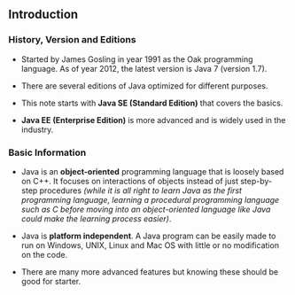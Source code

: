 ## Introduction

### History, Version and Editions

- Started by James Gosling in year 1991 as the Oak programming language. As of year 2012, the latest version is Java 7 (version 1.7).

- There are several editions of Java optimized for different purposes.

- This note starts with **Java SE (Standard Edition)** that covers the basics.

- **Java EE (Enterprise Edition)** is more advanced and is widely used in the industry.

### Basic Information

- Java is an **object-oriented** programming language that is loosely based on C++. It focuses on interactions of objects instead of just step-by-step procedures *(while it is all right to learn Java as the first programming language, learning a procedural programming language such as C before moving into an object-oriented language like Java could make the learning process easier)*.

- Java is **platform independent**. A Java program can be easily made to run on Windows, UNIX, Linux and Mac OS with little or no modification on the code.

- There are many more advanced features but knowing these should be good for starter.
